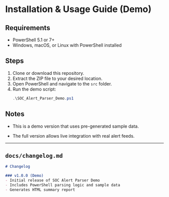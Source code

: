 # Installation & Usage Guide (Demo)

## Requirements
- PowerShell 5.1 or 7+
- Windows, macOS, or Linux with PowerShell installed

## Steps
1. Clone or download this repository.
2. Extract the ZIP file to your desired location.
3. Open PowerShell and navigate to the `src` folder.
4. Run the demo script:
   ```powershell
   .\SOC_Alert_Parser_Demo.ps1
   ```
## Notes

- This is a demo version that uses pre-generated sample data.

- The full version allows live integration with real alert feeds.

---

## `docs/changelog.md`
```markdown
# Changelog

### v1.0.0 (Demo)
- Initial release of SOC Alert Parser Demo
- Includes PowerShell parsing logic and sample data
- Generates HTML summary report
